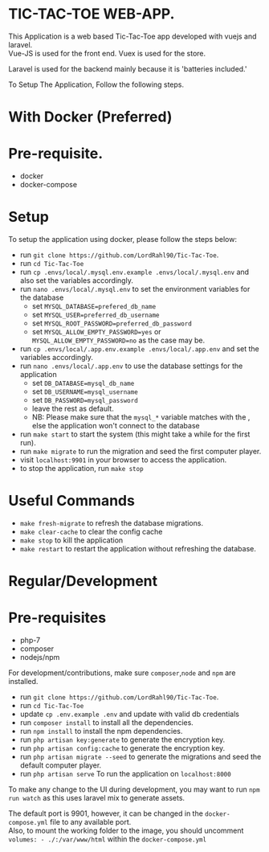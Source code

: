# TIC-TAC-TOE WEB-APP.
This Application is a web based Tic-Tac-Toe app developed with vuejs and laravel.<br />
Vue-JS is used for the front end. Vuex is used for the store.<br />

Laravel is used for the backend mainly because it is 'batteries included.'



To Setup The Application, Follow the following steps.
# With Docker (Preferred)

# Pre-requisite.
* docker
* docker-compose

# Setup 

To setup the application using docker, please follow the steps below: <br />

* run `git clone https://github.com/LordRahl90/Tic-Tac-Toe`.
* run `cd Tic-Tac-Toe`
* run `cp .envs/local/.mysql.env.example .envs/local/.mysql.env` and also set the variables accordingly.
* run `nano .envs/local/.mysql.env` to set the environment variables for the database
    * set `MYSQL_DATABASE=prefered_db_name`
    * set `MYSQL_USER=preferred_db_username`
    * set `MYSQL_ROOT_PASSWORD=preferred_db_password`
    * set `MYSQL_ALLOW_EMPTY_PASSWORD=yes` or `MYSQL_ALLOW_EMPTY_PASSWORD=no` as the case may be.
* run `cp .envs/local/.app.env.example .envs/local/.app.env`  and set the variables accordingly.
* run `nano .envs/local/.app.env` to use the database settings for the application <br />
    * set `DB_DATABASE=mysql_db_name`
    * set `DB_USERNAME=mysql_username`
    * set `DB_PASSWORD=mysql_password`
    * leave the rest as default. <br />
    * NB: Please make sure that the `mysql_*` variable matches with the , else the application won't connect to the database <br />
* run `make start` to start the system (this might take a while for the first run).
* run `make migrate` to run the migration and seed the first computer player.
* visit `localhost:9901` in your browser to access the application.
* to stop the application, run `make stop`

# Useful Commands

* `make fresh-migrate` to refresh the database migrations.
* `make clear-cache` to clear the config cache
* `make stop` to kill the application
* `make restart` to restart the application without refreshing the database.


# Regular/Development

# Pre-requisites
* php-7
* composer
* nodejs/npm

For development/contributions, make sure `composer`,`node` and `npm` are installed.
* run `git clone https://github.com/LordRahl90/Tic-Tac-Toe`.
* run `cd Tic-Tac-Toe`
* update `cp .env.example .env` and update with valid db credentials
* run `composer install` to install all the dependencies.
* run `npm install` to install the npm dependencies.
* run `php artisan key:generate` to generate the encryption key.
* run `php artisan config:cache` to generate the encryption key.
* run `php artisan migrate --seed` to generate the migrations and seed the default computer player.
* run `php artisan serve` To run the application on `localhost:8000`

To make any change to the UI during development, you may want to run `npm run watch` as this uses laravel mix to generate assets.


The default port is 9901, however, it can be changed in the `docker-compose.yml` file to any available port.<br />
Also, to mount the working folder to the image, you should uncomment 
`
    volumes:
      - ./:/var/www/html
 `
within the `docker-compose.yml`

